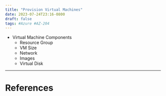 ```yaml
---
title: "Provision Virtual Machines"
date: 2023-07-24T23:16-0800
draft: false
tags: #Azure #AZ-204
---
```


- Virtual Machine Components
    - Resource Group
    - VM Size
    - Network
    - Images
    - Virtual Disk

---
# References

